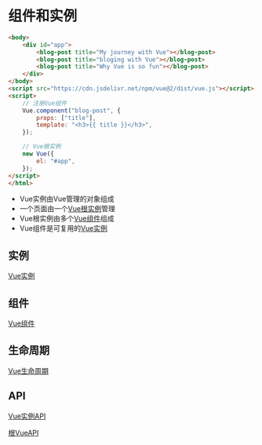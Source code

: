 # 组件和实例

```html
<body>
    <div id="app">
        <blog-post title="My journey with Vue"></blog-post>
        <blog-post title="bloging with Vue"></blog-post>
        <blog-post title="Why Vue is so fun"></blog-post>
    </div>
</body>
<script src="https://cdn.jsdelivr.net/npm/vue@2/dist/vue.js"></script>
<script>
    // 注册Vue组件
    Vue.component("blog-post", {
        props: ["title"],
        template: "<h3>{{ title }}</h3>",
    });

    // Vue根实例
    new Vue({
        el: "#app",
    });
</script>
</html>
```

- Vue实例由Vue管理的对象组成
- 一个页面由一个[Vue根实例](Vue_Instance.md)管理
- Vue根实例由多个[Vue组件](Vue_Component.md)组成
- Vue组件是可复用的[Vue实例](Vue_Instance.md)

## 实例

[Vue实例](Vue_Instance.md)

## 组件

[Vue组件](Vue_Component.md)

## 生命周期

[Vue生命周期](Vue_Lifecycle.md)

## API

[Vue实例API](Vue_Instance_API.md)

[根VueAPI](Vue_Root_API.md)
